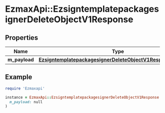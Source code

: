 # EzmaxApi::EzsigntemplatepackagesignerDeleteObjectV1Response

## Properties

| Name | Type | Description | Notes |
| ---- | ---- | ----------- | ----- |
| **m_payload** | [**EzsigntemplatepackagesignerDeleteObjectV1ResponseMPayload**](EzsigntemplatepackagesignerDeleteObjectV1ResponseMPayload.md) |  |  |

## Example

```ruby
require 'Ezmaxapi'

instance = EzmaxApi::EzsigntemplatepackagesignerDeleteObjectV1Response.new(
  m_payload: null
)
```

